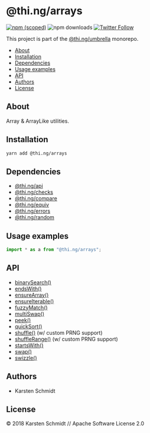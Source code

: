 # @thi.ng/arrays

[![npm (scoped)](https://img.shields.io/npm/v/@thi.ng/arrays.svg)](https://www.npmjs.com/package/@thi.ng/arrays)
![npm downloads](https://img.shields.io/npm/dm/@thi.ng/arrays.svg)
[![Twitter Follow](https://img.shields.io/twitter/follow/thing_umbrella.svg?style=flat-square&label=twitter)](https://twitter.com/thing_umbrella)

This project is part of the
[@thi.ng/umbrella](https://github.com/thi-ng/umbrella/) monorepo.

<!-- TOC depthFrom:2 depthTo:3 -->

- [About](#about)
- [Installation](#installation)
- [Dependencies](#dependencies)
- [Usage examples](#usage-examples)
- [API](#api)
- [Authors](#authors)
- [License](#license)

<!-- /TOC -->

## About

Array & ArrayLike utilities.

## Installation

```bash
yarn add @thi.ng/arrays
```

## Dependencies

- [@thi.ng/api](https://github.com/thi-ng/umbrella/tree/master/packages/api)
- [@thi.ng/checks](https://github.com/thi-ng/umbrella/tree/master/packages/checks)
- [@thi.ng/compare](https://github.com/thi-ng/umbrella/tree/master/packages/compare)
- [@thi.ng/equiv](https://github.com/thi-ng/umbrella/tree/master/packages/equiv)
- [@thi.ng/errors](https://github.com/thi-ng/umbrella/tree/master/packages/errors)
- [@thi.ng/random](https://github.com/thi-ng/umbrella/tree/master/packages/random)

## Usage examples

```ts
import * as a from "@thi.ng/arrays";
```

## API

- [binarySearch()](https://github.com/thi-ng/umbrella/tree/master/packages/arrays/src/binary-search.ts)
- [endsWith()](https://github.com/thi-ng/umbrella/tree/master/packages/arrays/src/ends-with.ts)
- [ensureArray()](https://github.com/thi-ng/umbrella/tree/master/packages/arrays/src/ensure-array.ts)
- [ensureIterable()](https://github.com/thi-ng/umbrella/tree/master/packages/arrays/src/ensure-iterable.ts)
- [fuzzyMatch()](https://github.com/thi-ng/umbrella/tree/master/packages/arrays/src/fuzzy-match.ts)
- [multiSwap()](https://github.com/thi-ng/umbrella/tree/master/packages/arrays/src/swap.ts)
- [peek()](https://github.com/thi-ng/umbrella/tree/master/packages/arrays/src/peek.ts)
- [quickSort()](https://github.com/thi-ng/umbrella/tree/master/packages/arrays/src/quicksort.ts)
- [shuffle()](https://github.com/thi-ng/umbrella/tree/master/packages/arrays/src/shuffle.ts) (w/ custom PRNG support)
- [shuffleRange()](https://github.com/thi-ng/umbrella/tree/master/packages/arrays/src/shuffle.ts) (w/ custom PRNG support)
- [startsWith()](https://github.com/thi-ng/umbrella/tree/master/packages/arrays/src/starts-with.ts)
- [swap()](https://github.com/thi-ng/umbrella/tree/master/packages/arrays/src/swap.ts)
- [swizzle()](https://github.com/thi-ng/umbrella/tree/master/packages/arrays/src/swizzle.ts)

## Authors

- Karsten Schmidt

## License

&copy; 2018 Karsten Schmidt // Apache Software License 2.0
